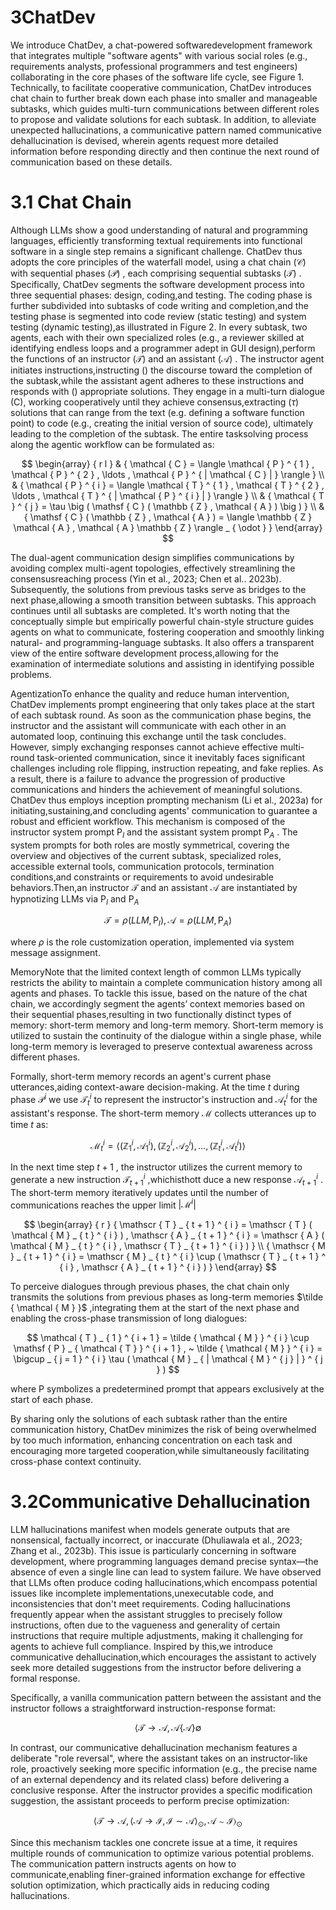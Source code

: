 # 3ChatDev

We introduce ChatDev, a chat-powered softwaredevelopment framework that integrates multiple "software agents" with various social roles (e.g., requirements analysts, professional programmers and test engineers) collaborating in the core phases of the software life cycle, see Figure 1. Technically, to facilitate cooperative communication, ChatDev introduces chat chain to further break down each phase into smaller and manageable subtasks, which guides multi-turn communications between different roles to propose and validate solutions for each subtask. In addition, to alleviate unexpected hallucinations, a communicative pattern named communicative dehallucination is devised, wherein agents request more detailed information before responding directly and then continue the next round of communication based on these details.

# 3.1 Chat Chain

Although LLMs show a good understanding of natural and programming languages, efficiently transforming textual requirements into functional software in a single step remains a significant challenge. ChatDev thus adopts the core principles of the waterfall model, using a chat chain $( \mathcal { C } )$ with sequential phases $( \mathcal { P } )$ , each comprising sequential subtasks $( \mathcal { T } )$ . Specifically, ChatDev segments the software development process into three sequential phases: design, coding,and testing. The coding phase is further subdivided into subtasks of code writing and completion,and the testing phase is segmented into code review (static testing) and system testing (dynamic testing),as illustrated in Figure 2. In every subtask, two agents, each with their own specialized roles (e.g., a reviewer skilled at identifying endless loops and a programmer adept in GUI design),perform the functions of an instructor $( \mathcal { T } )$ and an assistant $( \mathcal { A } )$ . The instructor agent initiates instructions,instructing $(  )$ the discourse toward the completion of the subtask,while the assistant agent adheres to these instructions and responds with $(  )$ appropriate solutions. They engage in a multi-turn dialogue (C), working cooperatively until they achieve consensus,extracting $( \tau )$ solutions that can range from the text (e.g. defining a software function point) to code (e.g., creating the initial version of source code), ultimately leading to the completion of the subtask. The entire tasksolving process along the agentic workflow can be formulated as:

$$
\begin{array} { r l } & { \mathcal { C } = \langle \mathcal { P } ^ { 1 } , \mathcal { P } ^ { 2 } , \ldots , \mathcal { P } ^ { | \mathcal { C } | } \rangle } \\ & { \mathcal { P } ^ { i } = \langle \mathcal { T } ^ { 1 } , \mathcal { T } ^ { 2 } , \ldots , \mathcal { T } ^ { | \mathcal { P } ^ { i } | } \rangle } \\ & { \mathcal { T } ^ { j } = \tau \big ( \mathsf { C } ( \mathbb { Z } , \mathcal { A } ) \big ) } \\ & { \mathsf { C } ( \mathbb { Z } , \mathcal { A } ) = \langle \mathbb { Z }  \mathcal { A } , \mathcal { A }  \mathbb { Z } \rangle _ { \odot } } \end{array}
$$

The dual-agent communication design simplifies communications by avoiding complex multi-agent topologies, effectively streamlining the consensusreaching process (Yin et al., 2023; Chen et al.. 2023b). Subsequently, the solutions from previous tasks serve as bridges to the next phase,allowing a smooth transition between subtasks. This approach continues until all subtasks are completed. It's worth noting that the conceptually simple but empirically powerful chain-style structure guides agents on what to communicate, fostering cooperation and smoothly linking natural- and programming-language subtasks. It also offers a transparent view of the entire software development process,allowing for the examination of intermediate solutions and assisting in identifying possible problems.

AgentizationTo enhance the quality and reduce human intervention, ChatDev implements prompt engineering that only takes place at the start of each subtask round. As soon as the communication phase begins, the instructor and the assistant will communicate with each other in an automated loop, continuing this exchange until the task concludes. However, simply exchanging responses cannot achieve effective multi-round task-oriented communication, since it inevitably faces significant challenges including role flipping, instruction repeating, and fake replies. As a result, there is a failure to advance the progression of productive communications and hinders the achievement of meaningful solutions. ChatDev thus employs inception prompting mechanism (Li et al., 2023a) for initiating,sustaining,and concluding agents' communication to guarantee a robust and efficient workflow. This mechanism is composed of the instructor system prompt $\mathsf { P } _ { I }$ and the assistant system prompt $\mathsf { P } _ { A }$ . The system prompts for both roles are mostly symmetrical, covering the overview and objectives of the current subtask, specialized roles, accessible external tools, communication protocols, termination conditions,and constraints or requirements to avoid undesirable behaviors.Then,an instructor $\mathcal { T }$ and an assistant $\mathcal { A }$ are instantiated by hypnotizing LLMs via $\mathsf { P } _ { I }$ and $\mathsf { P } _ { A }$

$$
\mathcal { T } = \rho ( L L M , \mathsf { P } _ { I } ) , \mathcal { A } = \rho ( L L M , \mathsf { P } _ { A } )
$$

where $\rho$ is the role customization operation, implemented via system message assignment.

MemoryNote that the limited context length of common LLMs typically restricts the ability to maintain a complete communication history among all agents and phases. To tackle this issue, based on the nature of the chat chain, we accordingly segment the agents’ context memories based on their sequential phases,resulting in two functionally distinct types of memory: short-term memory and long-term memory. Short-term memory is utilized to sustain the continuity of the dialogue within a single phase, while long-term memory is leveraged to preserve contextual awareness across different phases.

Formally, short-term memory records an agent's current phase utterances,aiding context-aware decision-making. At the time $t$ during phase ${ \mathcal { P } } ^ { i }$ we use $\mathcal { T } _ { t } ^ { i }$ to represent the instructor's instruction and $\mathcal { A } _ { t } ^ { i }$ for the assistant's response. The short-term memory $\mathcal { M }$ collects utterances up to time $t$ as:

$$
\mathcal { M } _ { t } ^ { i } = \langle ( \mathbb { Z } _ { 1 } ^ { i } , \mathcal { A } _ { 1 } ^ { i } ) , ( \mathbb { Z } _ { 2 } ^ { i } , \mathcal { A } _ { 2 } ^ { i } ) , \dots , ( \mathbb { Z } _ { t } ^ { i } , \mathcal { A } _ { t } ^ { i } ) \rangle
$$

In the next time step $t + 1$ , the instructor utilizes the current memory to generate a new instruction $\mathcal { T } _ { t + 1 } ^ { i }$ ,whichisthott duce a new response $\boldsymbol { \mathcal { A } } _ { t + 1 } ^ { i }$ . The short-term memory iteratively updates until the number of communications reaches the upper limit $| \mathcal { M } ^ { i } |$

$$
\begin{array} { r } { \mathscr { T } _ { t + 1 } ^ { i } = \mathscr { T } ( \mathcal { M } _ { t } ^ { i } ) , \mathscr { A } _ { t + 1 } ^ { i } = \mathscr { A } ( \mathcal { M } _ { t } ^ { i } , \mathscr { T } _ { t + 1 } ^ { i } ) } \\ { \mathscr { M } _ { t + 1 } ^ { i } = \mathscr { M } _ { t } ^ { i } \cup ( \mathscr { T } _ { t + 1 } ^ { i } , \mathscr { A } _ { t + 1 } ^ { i } ) } \end{array}
$$

To perceive dialogues through previous phases, the chat chain only transmits the solutions from previous phases as long-term memories $\tilde { \mathcal { M } }$ ,integrating them at the start of the next phase and enabling the cross-phase transmission of long dialogues:

$$
\mathcal { T } _ { 1 } ^ { i + 1 } = \tilde { \mathcal { M } } ^ { i } \cup \mathsf { P } _ { \mathcal { T } } ^ { i + 1 } , ~ \tilde { \mathcal { M } } ^ { i } = \bigcup _ { j = 1 } ^ { i } \tau ( \mathcal { M } _ { | \mathcal { M } ^ { j } | } ^ { j } )
$$

where $\mathsf { P }$ symbolizes a predetermined prompt that appears exclusively at the start of each phase.

By sharing only the solutions of each subtask rather than the entire communication history, ChatDev minimizes the risk of being overwhelmed by too much information, enhancing concentration on each task and encouraging more targeted cooperation,while simultaneously facilitating cross-phase context continuity.

# 3.2Communicative Dehallucination

LLM hallucinations manifest when models generate outputs that are nonsensical, factually incorrect, or inaccurate (Dhuliawala et al., 2O23; Zhang et al., 2023b). This issue is particularly concerning in software development, where programming languages demand precise syntax—the absence of even a single line can lead to system failure. We have observed that LLMs often produce coding hallucinations,which encompass potential issues like incomplete implementations,unexecutable code, and inconsistencies that don't meet requirements. Coding hallucinations frequently appear when the assistant struggles to precisely follow instructions, often due to the vagueness and generality of certain instructions that require multiple adjustments, making it challenging for agents to achieve full compliance. Inspired by this,we introduce communicative dehallucination,which encourages the assistant to actively seek more detailed suggestions from the instructor before delivering a formal response.

Specifically, a vanilla communication pattern between the assistant and the instructor follows a straightforward instruction-response format:

$$
\langle \mathcal { T } \to \mathcal { A } , \mathcal { A } \{ \mathcal { A } \} \emptyset
$$

In contrast, our communicative dehallucination mechanism features a deliberate "role reversal", where the assistant takes on an instructor-like role, proactively seeking more specific information (e.g., the precise name of an external dependency and its related class) before delivering a conclusive response. After the instructor provides a specific modification suggestion, the assistant proceeds to perform precise optimization:

$$
\langle \mathcal { T } \to \mathcal { A } , \langle \mathcal { A } \to \mathcal { I } , \mathcal { I } \sim \mathcal { A } \rangle _ { \odot } , \mathcal { A } \sim \mathcal { I } \rangle _ { \odot }
$$

Since this mechanism tackles one concrete issue at a time, it requires multiple rounds of communication to optimize various potential problems. The communication pattern instructs agents on how to communicate,enabling finer-grained information exchange for effective solution optimization, which practically aids in reducing coding hallucinations.
